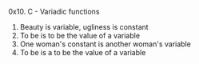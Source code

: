 0x10. C - Variadic functions

1. Beauty is variable, ugliness is constant
2. To be is to be the value of a variable
3. One woman's constant is another woman's variable
4. To be is a to be the value of a variable
